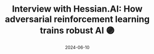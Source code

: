 ---
title: 'Interview with Hessian.AI: How adversarial reinforcement learning trains robust AI 🟣'
event: 'Interview with Hessian.AI: How adversarial reinforcement learning trains robust AI 🟣'
event_url: https://hessian.ai/how-adversarial-reinforcement-learning-trains-robust-ai/
date: '2024-06-10'
external_link: 'https://hessian.ai/how-adversarial-reinforcement-learning-trains-robust-ai/'
image:
  placement: 2
  caption: 'I was interviewed about my research by Hessian.AI, one of the premier AI research institutions in Germany.'
summary: 'I was interviewed about my research by Hessian.AI, one of the premier AI research institutions in Germany.'
authors:
  - admin
---